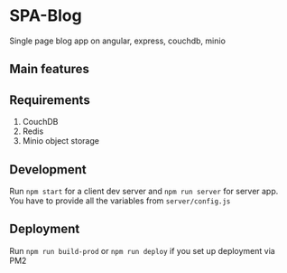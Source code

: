 # SPA-Blog

Single page blog app on angular, express, couchdb, minio

## Main features



## Requirements

1. CouchDB
2. Redis
3. Minio object storage

## Development

Run `npm start` for a client dev server and `npm run server` for server app.
You have to provide all the variables from `server/config.js`

## Deployment

Run `npm run build-prod` or `npm run deploy` if you set up deployment via PM2